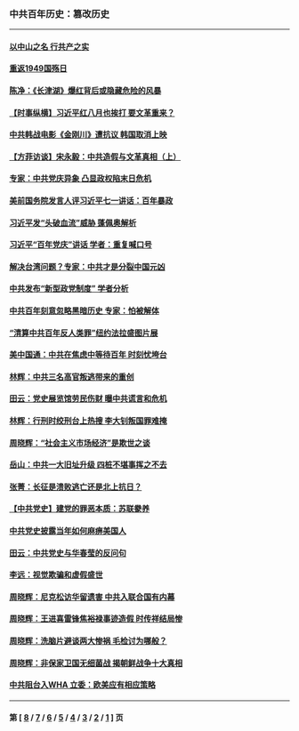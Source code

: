 ### 中共百年历史：篡改历史
---
#### [以中山之名 行共产之实](../../pages/nf1176115/n13346437.md?01010430) 
#### [重返1949国殇日](../../pages/nf1176115/n13346372.md?01010430) 
#### [陈净：《长津湖》爆红背后或隐藏危险的风暴](../../pages/nf1176115/n13314364.md?01010430) 
#### [【时事纵横】习近平红八月也挨打 要文革重来？](../../pages/nf1176115/n13231393.md?01010430) 
#### [中共韩战电影《金刚川》遭抗议 韩国取消上映](../../pages/nf1176115/n13219114.md?01010430) 
#### [【方菲访谈】宋永毅：中共造假与文革真相（上）](../../pages/nf1176115/n13200760.md?01010430) 
#### [专家：中共党庆异象 凸显政权陷末日危机](../../pages/nf1176115/n13067084.md?01010430) 
#### [美前国务院发言人评习近平七一讲话：百年暴政](../../pages/nf1176115/n13066986.md?01010430) 
#### [习近平发“头破血流”威胁 蓬佩奥解析](../../pages/nf1176115/n13063604.md?01010430) 
#### [习近平“百年党庆”讲话 学者：重复喊口号](../../pages/nf1176115/n13061411.md?01010430) 
#### [解决台湾问题？专家：中共才是分裂中国元凶](../../pages/nf1176115/n13060811.md?01010430) 
#### [中共发布“新型政党制度” 学者分析](../../pages/nf1176115/n13056354.md?01010430) 
#### [中共百年刻意忽略黑暗历史 专家：怕被解体](../../pages/nf1176115/n13056056.md?01010430) 
#### [“清算中共百年反人类罪”纽约法拉盛图片展](../../pages/nf1176115/n13052220.md?01010430) 
#### [美中国通：中共在焦虑中等待百年 时刻忧垮台](../../pages/nf1176115/n13048820.md?01010430) 
#### [林辉：中共三名高官叛逃带来的重创](../../pages/nf1176115/n13035206.md?01010430) 
#### [田云：党史展览馆劳民伤财 曝中共谎言和危机](../../pages/nf1176115/n13033900.md?01010430) 
#### [林辉：行刑时绞刑台上热搜 李大钊叛国罪难掩](../../pages/nf1176115/n13031965.md?01010430) 
#### [周晓辉：“社会主义市场经济”是欺世之谈](../../pages/nf1176115/n13024090.md?01010430) 
#### [岳山：中共一大旧址升级 四桩不堪事挥之不去](../../pages/nf1176115/n13021697.md?01010430) 
#### [张菁：长征是溃败逃亡还是北上抗日？](../../pages/nf1176115/n13020585.md?01010430) 
#### [【中共党史】建党的罪恶本质：苏联豢养](../../pages/nf1176115/n13011888.md?01010430) 
#### [中共党史披露当年如何麻痹美国人](../../pages/nf1176115/n12966400.md?01010430) 
#### [田云：中共党史与华春莹的反问句](../../pages/nf1176115/n12765178.md?01010430) 
#### [李远：视觉欺骗和虚假盛世](../../pages/nf1176115/n12993376.md?01010430) 
#### [周晓辉：尼克松访华留遗害 中共入联合国有内幕](../../pages/nf1176115/n12991422.md?01010430) 
#### [周晓辉：王进喜雷锋焦裕禄事迹造假 时传祥结局惨](../../pages/nf1176115/n12985497.md?01010430) 
#### [周晓辉：洗脑片避谈两大惨祸 毛检讨为哪般？](../../pages/nf1176115/n12971285.md?01010430) 
#### [周晓辉：非保家卫国无细菌战 揭朝鲜战争十大真相](../../pages/nf1176115/n12954161.md?01010430) 
#### [中共阻台入WHA 立委：欧美应有相应策略](../../pages/nf1176115/n12939343.md?01010430) 

---
#### 第 [ [8](./8.md?01010430) / [7](./7.md?01010430) / [6](./6.md?01010430) / [5](./5.md?01010430) / [4](./4.md?01010430) / [3](./3.md?01010430) / [2](./2.md?01010430) / [1](./1.md?01010430) ] 页
